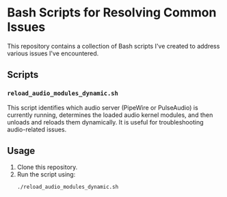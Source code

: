 # Bash Scripts for Resolving Common Issues

This repository contains a collection of Bash scripts I've created to address various issues I've encountered.

## Scripts

### `reload_audio_modules_dynamic.sh`
This script identifies which audio server (PipeWire or PulseAudio) is currently running, determines the loaded audio kernel modules, and then unloads and reloads them dynamically. It is useful for troubleshooting audio-related issues.

## Usage
1. Clone this repository.
2. Run the script using:
   ```bash
   ./reload_audio_modules_dynamic.sh
